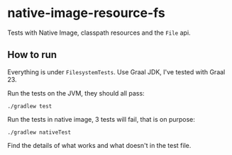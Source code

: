 # native-image-resource-fs

Tests with Native Image, classpath resources and the `File` api.

## How to run

Everything is under `FilesystemTests`. Use Graal JDK, I've tested with Graal 23.

Run the tests on the JVM, they should all pass:

```
./gradlew test
```

Run the tests in native image, 3 tests will fail, that is on purpose:

```
./gradlew nativeTest
```

Find the details of what works and what doesn't in the test file.